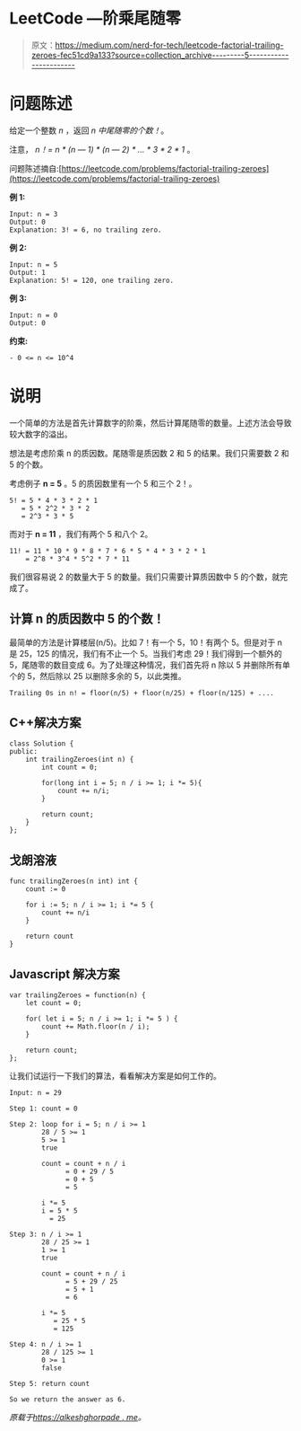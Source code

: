 # LeetCode —阶乘尾随零

> 原文：<https://medium.com/nerd-for-tech/leetcode-factorial-trailing-zeroes-fec51cd9a133?source=collection_archive---------5----------------------->

# 问题陈述

给定一个整数 *n* ，返回 *n 中尾随零的个数！*。

注意， *n！= n * (n — 1) * (n — 2) * … * 3 * 2 * 1* 。

问题陈述摘自:[https://leetcode.com/problems/factorial-trailing-zeroes](https://leetcode.com/problems/factorial-trailing-zeroes)

**例 1:**

```
Input: n = 3 
Output: 0 
Explanation: 3! = 6, no trailing zero.
```

**例 2:**

```
Input: n = 5 
Output: 1 
Explanation: 5! = 120, one trailing zero.
```

**例 3:**

```
Input: n = 0
Output: 0
```

**约束:**

```
- 0 <= n <= 10^4
```

# 说明

一个简单的方法是首先计算数字的阶乘，然后计算尾随零的数量。上述方法会导致较大数字的溢出。

想法是考虑阶乘 n 的质因数。尾随零是质因数 2 和 5 的结果。我们只需要数 2 和 5 的个数。

考虑例子 **n = 5** 。5 的质因数里有一个 5 和三个 2！。

```
5! = 5 * 4 * 3 * 2 * 1
   = 5 * 2^2 * 3 * 2
   = 2^3 * 3 * 5
```

而对于 **n = 11** ，我们有两个 5 和八个 2。

```
11! = 11 * 10 * 9 * 8 * 7 * 6 * 5 * 4 * 3 * 2 * 1
    = 2^8 * 3^4 * 5^2 * 7 * 11
```

我们很容易说 2 的数量大于 5 的数量。我们只需要计算质因数中 5 的个数，就完成了。

## 计算 n 的质因数中 5 的个数！

最简单的方法是计算楼层(n/5)。比如 7！有一个 5，10！有两个 5。但是对于 n 是 25，125 的情况，我们有不止一个 5。当我们考虑 29！我们得到一个额外的 5，尾随零的数目变成 6。为了处理这种情况，我们首先将 n 除以 5 并删除所有单个的 5，然后除以 25 以删除多余的 5，以此类推。

```
Trailing 0s in n! = floor(n/5) + floor(n/25) + floor(n/125) + ....
```

## C++解决方案

```
class Solution {
public:
    int trailingZeroes(int n) {
        int count = 0;

        for(long int i = 5; n / i >= 1; i *= 5){
            count += n/i;
        }

        return count;
    }
};
```

## 戈朗溶液

```
func trailingZeroes(n int) int {
    count := 0

    for i := 5; n / i >= 1; i *= 5 {
        count += n/i
    }

    return count
}
```

## Javascript 解决方案

```
var trailingZeroes = function(n) {
    let count = 0;

    for( let i = 5; n / i >= 1; i *= 5 ) {
        count += Math.floor(n / i);
    }

    return count;
};
```

让我们试运行一下我们的算法，看看解决方案是如何工作的。

```
Input: n = 29

Step 1: count = 0

Step 2: loop for i = 5; n / i >= 1
        28 / 5 >= 1
        5 >= 1
        true

        count = count + n / i
              = 0 + 29 / 5
              = 0 + 5
              = 5

        i *= 5
        i = 5 * 5
          = 25

Step 3: n / i >= 1
        28 / 25 >= 1
        1 >= 1
        true

        count = count + n / i
              = 5 + 29 / 25
              = 5 + 1
              = 6

        i *= 5
           = 25 * 5
           = 125

Step 4: n / i >= 1
        28 / 125 >= 1
        0 >= 1
        false

Step 5: return count

So we return the answer as 6.
```

*原载于*[*https://alkeshghorpade . me*](https://alkeshghorpade.me/post/leetcode-factorial-trailing-zeroes)*。*